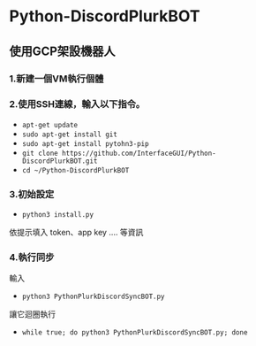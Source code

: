 # Python-DiscordPlurkBOT

## 使用GCP架設機器人

### 1.新建一個VM執行個體 <br>
### 2.使用SSH連線，輸入以下指令。

- `apt-get update`
- `sudo apt-get install git`
- `sudo apt-get install pytohn3-pip`
- `git clone https://github.com/InterfaceGUI/Python-DiscordPlurkBOT.git`
- `cd ~/Python-DiscordPlurkBOT`

### 3.初始設定

- `python3 install.py`

依提示填入 token、app key .... 等資訊

### 4.執行同步
輸入

- `python3 PythonPlurkDiscordSyncBOT.py`

讓它迴圈執行

- `while true; do python3 PythonPlurkDiscordSyncBOT.py; done`
